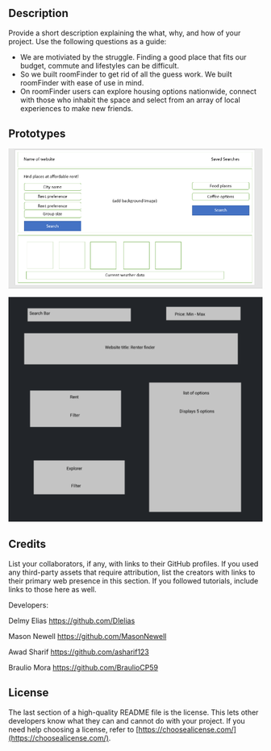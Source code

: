 # <roomFinder>
## Description
Provide a short description explaining the what, why, and how of your project. Use the following questions as a guide:
- We are motiviated by the struggle. Finding a good place that fits our budget, commute and lifestyles can be difficult. 
- So we built roomFinder to get rid of all the guess work. We built roomFinder with ease of use in mind.
- On roomFinder users can explore housing options nationwide, connect with those who inhabit the space and select from an array of local experiences to make new friends. 



## Prototypes

![alt text](./assets/images/Prototype_1.png)


![alt text](./assets/images/Prototype_2.PNG)



## Credits
List your collaborators, if any, with links to their GitHub profiles.
If you used any third-party assets that require attribution, list the creators with links to their primary web presence in this section.
If you followed tutorials, include links to those here as well.

Developers: 

Delmy Elias
https://github.com/Dlelias

Mason Newell
https://github.com/MasonNewell

Awad Sharif
https://github.com/asharif123

Braulio Mora
https://github.com/BraulioCP59

## License
The last section of a high-quality README file is the license. This lets other developers know what they can and cannot do with your project. If you need help choosing a license, refer to [https://choosealicense.com/](https://choosealicense.com/).

